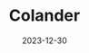 ---
title: "Colander"
description: "Colander"
lead: ""
date: 2023-12-30
lastmod: 2023-12-30
draft: false
weight: 700
sidebar:
  collapsed: true
---